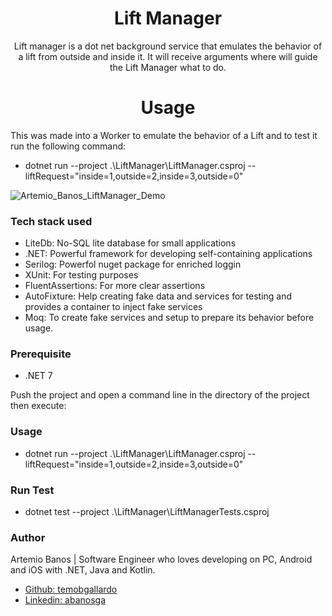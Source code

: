 <h1 align="center">Lift Manager</h1>

<p align="center">
  Lift manager is a dot net background service that emulates the behavior of a lift from outside and inside it. It will receive arguments where will guide the Lift Manager what to do.
</p>

<h1 align="center">Usage</h1>

This was made into a Worker to emulate the behavior of a Lift and to test it run the following command:
- dotnet run --project .\LiftManager\LiftManager.csproj --liftRequest="inside=1,outside=2,inside=3,outside=0" 

![Artemio_Banos_LiftManager_Demo](https://github.com/user-attachments/assets/e62b0fde-0d09-461c-b2be-8916721f8160)


### Tech stack used
- LiteDb: No-SQL lite database for small applications
- .NET: Powerful framework for developing self-containing applications 
- Serilog: Powerfol nuget package for enriched loggin
- XUnit: For testing purposes
- FluentAssertions: For more clear assertions
- AutoFixture: Help creating fake data and services for testing and provides a container to inject fake services
- Moq: To create fake services and setup to prepare its behavior before usage.

### Prerequisite
- .NET 7
  
Push the project and open a command line in the directory of the project then execute: 

### Usage
- dotnet run --project .\LiftManager\LiftManager.csproj --liftRequest="inside=1,outside=2,inside=3,outside=0"  

### Run Test
- dotnet test --project .\LiftManager\LiftManagerTests.csproj  

### Author
Artemio Banos | Software Engineer who loves developing on PC, Android and iOS with .NET, Java and Kotlin.
-  [Github: temobgallardo](https://github.com/temobgallardo/) 
-  [Linkedin: abanosga](https://www.linkedin.com/in/abanosga/)

<br/>  
